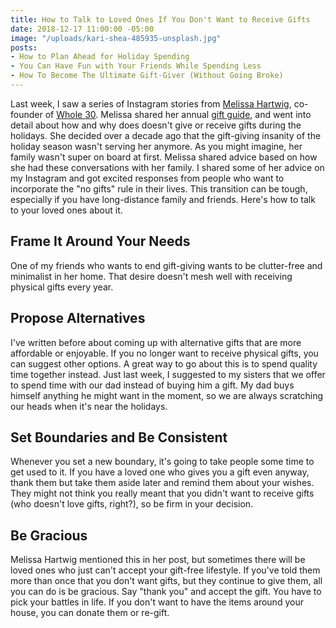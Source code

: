 ```yaml
---
title: How to Talk to Loved Ones If You Don't Want to Receive Gifts
date: 2018-12-17 11:00:00 -05:00
image: "/uploads/kari-shea-485935-unsplash.jpg"
posts:
- How to Plan Ahead for Holiday Spending
- You Can Have Fun with Your Friends While Spending Less
- How To Become The Ultimate Gift-Giver (Without Going Broke)
---
```


Last week, I saw a series of Instagram stories from [Melissa Hartwig](https://www.instagram.com/melissa_hartwig/), co-founder of [Whole 30](https://whole30.com/). Melissa shared her annual [gift guide](https://whole30.com/2018/11/gift-guide/), and went into detail about how and why does doesn't give or receive gifts during the holidays. She decided over a decade ago that the gift-giving insanity of the holiday season wasn't serving her anymore. As you might imagine, her family wasn't super on board at first. Melissa shared advice based on how she had these conversations with her family. I shared some of her advice on my Instagram and got excited responses from people who want to incorporate the "no gifts" rule in their lives. This transition can be tough, especially if you have long-distance family and friends. Here's how to talk to your loved ones about it.

## Frame It Around Your Needs

One of my friends who wants to end gift-giving wants to be clutter-free and minimalist in her home. That desire doesn't mesh well with receiving physical gifts every year.

## Propose Alternatives

I've written before about coming up with alternative gifts that are more affordable or enjoyable. If you no longer want to receive physical gifts, you can suggest other options. A great way to go about this is to spend quality time together instead. Just last week, I suggested to my sisters that we offer to spend time with our dad instead of buying him a gift. My dad buys himself anything he might want in the moment, so we are always scratching our heads when it's near the holidays. 

## Set Boundaries and Be Consistent

Whenever you set a new boundary, it's going to take people some time to get used to it. If you have a loved one who gives you a gift even anyway, thank them but take them aside later and remind them about your wishes. They might not think you really meant that you didn't want to receive gifts (who doesn't love gifts, right?), so be firm in your decision.

## Be Gracious

Melissa Hartwig mentioned this in her post, but sometimes there will be loved ones who just can't accept your gift-free lifestyle. If you've told them more than once that you don't want gifts, but they continue to give them, all you can do is be gracious. Say "thank you" and accept the gift. You have to pick your battles in life. If you don't want to have the items around your house, you can donate them or re-gift.